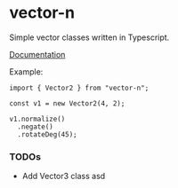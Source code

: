 # vector-n

Simple vector classes written in Typescript.

[Documentation](docs/index.html)

Example:
```
import { Vector2 } from "vector-n";

const v1 = new Vector2(4, 2);

v1.normalize()
  .negate()
  .rotateDeg(45);
```

### TODOs
- Add Vector3 class
asd
